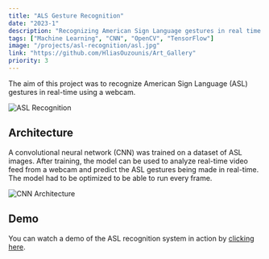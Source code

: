 ```yaml
---
title: "ALS Gesture Recognition"
date: "2023-1"
description: "Recognizing American Sign Language gestures in real time using a webcam."
tags: ["Machine Learning", "CNN", "OpenCV", "TensorFlow"]
image: "/projects/asl-recognition/asl.jpg"
link: "https://github.com/HliasOuzounis/Art_Gallery"
priority: 3
---
```


The aim of this project was to recognize American Sign Language (ASL) gestures in real-time using a webcam.

![ASL Recognition](/projects/asl-recognition/asl.jpg)

## Architecture

A convolutional neural network (CNN) was trained on a dataset of ASL images. After training, the model can be used to analyze real-time video feed from a webcam and predict the ASL gestures being made in real-time. The model had to be optimized to be able to run every frame.

![CNN Architecture](/projects/asl-recognition/architecture.png)

## Demo

You can watch a demo of the ASL recognition system in action by [clicking here](/projects/asl-recognition/demo.mp4).
